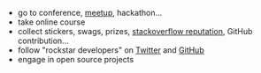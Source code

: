 * go to conference, <a href="https://www.meetup.com/">meetup</a>, hackathon...
* take online course
* collect stickers, swags, prizes, <a href="http://stackoverflow.com/users/1426227/c%C3%A1ssio-mazzochi-molin">stackoverflow reputation</a>, GitHub contribution...
* follow "rockstar developers" on <a href="https://twitter.com/paul_irish">Twitter</a> and <a href="https://github.com/addyosmani">GitHub</a>
* engage in open source projects
